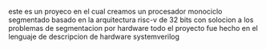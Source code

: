 este es un proyeco en el cual creamos un procesador monociclo segmentado basado en la arquitectura risc-v de 32 bits con solocion a los problemas de segmentacion por hardware
todo el proyecto fue hecho en el lenguaje de descripcion de hardware systemverilog
